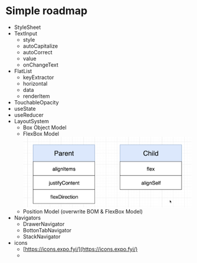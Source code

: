 # Simple roadmap

* StyleSheet
* TextInput
  * style
  * autoCapitalize
  * autoCorrect
  * value
  * onChangeText
* FlatList
  * keyExtractor
  * horizontal
  * data
  * renderItem
* TouchableOpacity
* useState
* useReducer&#x20;
* LayoutSystem
  * Box Object Model
  * FlexBox Model\
    ![](../../../../.gitbook/assets/flex.png)
  * Position Model (overwrite BOM & FlexBox Model)
* Navigators
  * DrawerNavigator
  * BottonTabNavigator
  * StackNavigator
* icons
  * [https://icons.expo.fyi/](https://icons.expo.fyi/)
  *




